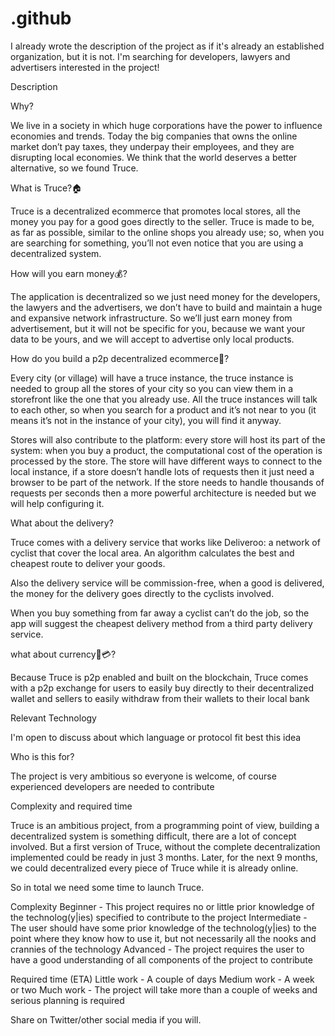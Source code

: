 # .github

I already wrote the description of the project as if it's already an established organization, but it is not. I'm searching for developers, lawyers and advertisers interested in the project!

Description

Why?

We live in a society in which huge corporations have the power to influence economies and trends. Today the big companies that owns the online market don’t pay taxes, they underpay their employees, and they are disrupting local economies. We think that the world deserves a better alternative, so we found Truce.

What is Truce?🏠

Truce is a decentralized ecommerce that promotes local stores, all the money you pay for a good goes directly to the seller. Truce is made to be, as far as possible, similar to the online shops you already use; so, when you are searching for something, you’ll not even notice that you are using a decentralized system.

How will you earn money💰?

The application is decentralized so we just need money for the developers, the lawyers and the advertisers, we don’t have to build and maintain a huge and expansive network infrastructure. So we’ll just earn money from advertisement, but it will not be specific for you, because we want your data to be yours, and we will accept to advertise only local products.

How do you build a p2p decentralized ecommerce🤝?

Every city (or village) will have a truce instance, the truce instance is needed to group all the stores of your city so you can view them in a storefront like the one that you already use. All the truce instances will talk to each other, so when you search for a product and it’s not near to you (it means it’s not in the instance of your city), you will find it anyway.

Stores will also contribute to the platform: every store will host its part of the system: when you buy a product, the computational cost of the operation is processed by the store. The store will have different ways to connect to the local  instance, if a store doesn’t handle lots of requests then it just need a browser to be part of the network. If the store needs to handle thousands of requests per seconds then a more powerful architecture is needed but we will help configuring it.

What about the delivery?

Truce comes with a delivery service that works like Deliveroo: a network of cyclist that cover the local area. An algorithm calculates the best and cheapest route to deliver your goods.

Also the delivery service will be commission-free, when a good is delivered, the money for the delivery goes directly to the cyclists involved.

When you buy something from far away a cyclist can’t do the job, so the app will suggest the cheapest delivery method from a third party delivery service.

what about currency💸💳?

Because Truce is p2p enabled and built on the blockchain, Truce comes with a p2p exchange for users to easily buy directly to their decentralized wallet and sellers to easily withdraw from their wallets to their local bank


Relevant Technology

I'm open to discuss about which language or protocol fit best this idea

Who is this for?

The project is very ambitious so everyone is welcome, of course experienced developers are needed to contribute 

Complexity and required time

Truce is an ambitious project, from a programming point of view, building a decentralized system is something difficult, there are a lot of concept involved. But a first version of Truce, without the complete decentralization implemented could be ready in just 3 months. Later, for the next 9 months, we could decentralized every piece of Truce while it is already online.

So in total we need some time to launch Truce.

Complexity Beginner - This project requires no or little prior knowledge of the technolog(y|ies) specified to contribute to the project Intermediate - The user should have some prior knowledge of the technolog(y|ies) to the point where they know how to use it, but not necessarily all the nooks and crannies of the technology Advanced - The project requires the user to have a good understanding of all components of the project to contribute

Required time (ETA) Little work - A couple of days Medium work - A week or two Much work - The project will take more than a couple of weeks and serious planning is required

Share on Twitter/other social media if you will.

